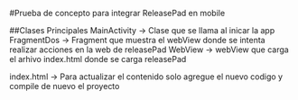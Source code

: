 #Prueba de concepto para integrar ReleasePad en mobile

##Clases Principales
MainActivity -> Clase que se llama al inicar la app
FragmentDos -> Fragment que muestra el webView donde se intenta realizar acciones en la web de releasePad
WebView -> webView que carga el arhivo index.html donde se carga releasePad

index.html -> Para actualizar el contenido solo agregue el nuevo codigo y compile de nuevo el proyecto 